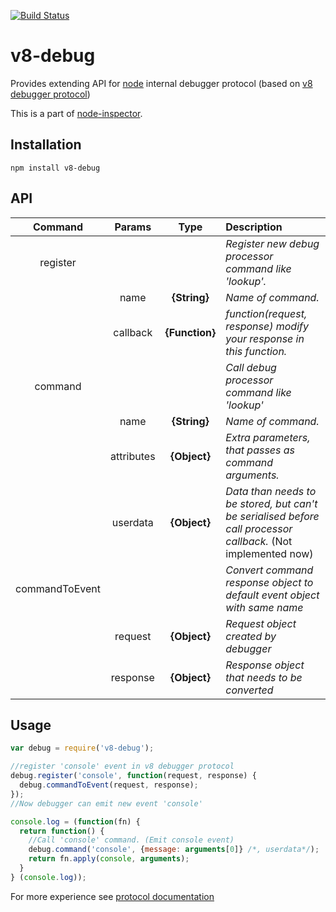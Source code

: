 [![Build Status](https://secure.travis-ci.org/node-inspector/v8-debug.png?branch=master)](http://travis-ci.org/node-inspector/v8-debug)

# v8-debug 
Provides extending API for [node](http://github.com/ry/node) internal debugger protocol (based on [v8 debugger protocol](https://code.google.com/p/v8/wiki/DebuggerProtocol))

This is a part of [node-inspector](http://github.com/node-inspector/node-inspector).

## Installation

    npm install v8-debug

## API

| Command | Params | Type | Description |
| :---: | :---: | :---: | :--- |
|register|||*Register new debug processor command like 'lookup'.*|
||name|**{String}**| *Name of command.*|
||callback|**{Function}**|*function(request, response) modify your response in this function.*|
|command|||*Call debug processor command like 'lookup'*|
||name|**{String}**| *Name of command.*|
||attributes|**{Object}**| *Extra parameters, that passes as command arguments.*|
||userdata|**{Object}**| *Data than needs to be stored, but can't be serialised before call processor callback.* (Not implemented now)|
|commandToEvent|||*Convert command response object to default event object with same name*|
||request|**{Object}**|*Request object created by debugger*|
||response|**{Object}**|*Response object that needs to be converted*|

## Usage

```js
var debug = require('v8-debug');

//register 'console' event in v8 debugger protocol
debug.register('console', function(request, response) {
  debug.commandToEvent(request, response);
});
//Now debugger can emit new event 'console'

console.log = (function(fn) {
  return function() {
    //Call 'console' command. (Emit console event)
    debug.command('console', {message: arguments[0]} /*, userdata*/);
    return fn.apply(console, arguments);
  }
} (console.log));
```
For more experience see [protocol documentation](https://github.com/buggerjs/bugger-v8-client/blob/jk/document-commands/PROTOCOL.md)

